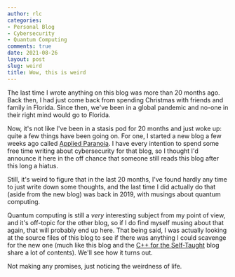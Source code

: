 ```yaml
---
author: rlc
categories:
- Personal Blog
- Cybersecurity
- Quantum Computing
comments: true
date: 2021-08-26
layout: post
slug: weird
title: Wow, this is weird
---
```


The last time I wrote anything on this blog was more than 20 months ago. Back then, I had just come back from spending Christmas with friends and family in Florida. Since then, we've been in a global pandemic and no-one in their right mind would go to Florida.
<!--more-->
Now, it's not like I've been in a stasis pod for 20 months and just woke up: quite a few things have been going on. For one, I started a new blog a few weeks ago called [Applied Paranoia](https://applied-paranoia.com). I have every intention to spend some free time writing about cybersecurity for that blog, so I thought I'd announce it here in the off chance that someone still reads this blog after this long a hiatus.

Still, it's weird to figure that in the last 20 months, I've found hardly any time to just write down some thoughts, and the last time I did actually do that (aside from the new blog) was back in 2019, with musings about quantum computing.

Quantum computing is still a *very* interesting subject from my point of view, and it's off-topic for the other blog, so if I do find myself musing about that again, that will probably end up here. That being said, I was actually looking at the source files of this blog to see if there was anything I could scavenge for the new one (much like this blog and the [C++ for the Self-Taught](https://cpp4theselftaught.com) blog share a lot of contents). We'll see how it turns out.

Not making any promises, just noticing the weirdness of life.